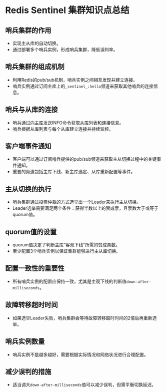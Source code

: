 # Redis Sentinel 集群知识点总结

## 哨兵集群的作用

- 实现主从库的自动切换。
- 通过部署多个哨兵实例，形成哨兵集群，降低误判率。

## 哨兵集群的组成机制

- 利用Redis的pub/sub机制，哨兵实例之间相互发现并建立连接。
- 哨兵实例通过订阅主库上的`_sentinel_:hello`频道来获取其他哨兵的连接信息。

## 哨兵与从库的连接

- 哨兵通过向主库发送INFO命令获取从库列表和连接信息。
- 哨兵根据从库列表与每个从库建立连接并持续监控。

## 客户端事件通知

- 客户端可以通过订阅哨兵提供的pub/sub频道来获取主从切换过程中的关键事件通知。
- 重要的频道包括主库下线、新主库选定、从库重新配置等事件。

## 主从切换的执行

- 哨兵集群通过投票仲裁的方式选举出一个Leader来执行主从切换。
- Leader选举需要满足两个条件：获得半数以上的赞成票，且票数大于或等于quorum值。

## quorum值的设置

- quorum值决定了判断主库“客观下线”所需的赞成票数。
- 至少配置3个哨兵实例以保证集群能够进行主从库切换。

## 配置一致性的重要性

- 所有哨兵实例的配置应保持一致，尤其是主观下线的判断值`down-after-milliseconds`。

## 故障转移超时时间

- 如果选举Leader失败，哨兵集群会等待故障转移超时时间的2倍后再重新选举。

## 哨兵实例数量

- 哨兵实例不是越多越好，需要根据实际情况和网络状况进行合理配置。

## 减少误判的措施

- 适当调大`down-after-milliseconds`值可以减少误判，但需平衡切换延迟。
